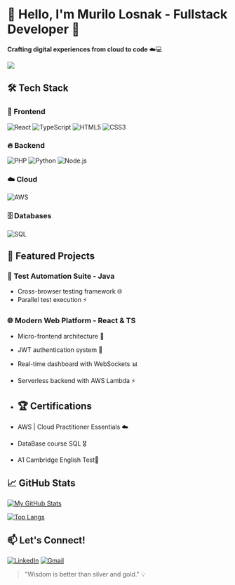# 👋 Hello, I'm Murilo Losnak - Fullstack Developer 🚀

**Crafting digital experiences from cloud to code** ☁️💻

![](https://komarev.com/ghpvc/?username=Mlosnak&color=blueviolet&style=flat-square)

## 🛠 Tech Stack

### 🌈 Frontend
![React](https://img.shields.io/badge/-React-61DAFB?style=for-the-badge&logo=react&logoColor=black)
![TypeScript](https://img.shields.io/badge/-TypeScript-3178C6?style=for-the-badge&logo=typescript&logoColor=white)
![HTML5](https://img.shields.io/badge/-HTML5-E34F26?style=for-the-badge&logo=html5&logoColor=white)
![CSS3](https://img.shields.io/badge/-CSS3-1572B6?style=for-the-badge&logo=css3&logoColor=white)

### 🔥 Backend
![PHP](https://img.shields.io/badge/-PHP-777BB4?style=for-the-badge&logo=php&logoColor=white)
![Python](https://img.shields.io/badge/-Python-3776AB?style=for-the-badge&logo=python&logoColor=white)
![Node.js](https://img.shields.io/badge/-Node.js-339933?style=for-the-badge&logo=node.js&logoColor=white)

### ☁️ Cloud
![AWS](https://img.shields.io/badge/-AWS-232F3E?style=for-the-badge&logo=amazon-aws&logoColor=FF9900)

### 🗄️ Databases
![SQL](https://img.shields.io/badge/-SQL-4479A1?style=for-the-badge&logo=postgresql&logoColor=white)

## 🚀 Featured Projects

### 🤖 **Test Automation Suite** - Java 
- Cross-browser testing framework 🌐
- Parallel test execution ⚡

### 🌐 **Modern Web Platform** - React & TS
- Micro-frontend architecture 🧩
- JWT authentication system 🔐
- Real-time dashboard with WebSockets 📊
- Serverless backend with AWS Lambda ⚡

- ## 🏆 Certifications
- AWS | Cloud Practitioner Essentials ☁️
- DataBase course SQL 🎖️
- A1 Cambridge English Test📜

## 📈 GitHub Stats

[![My GitHub Stats](https://github-readme-stats.vercel.app/api?username=Mlosnak&show_icons=true&theme=dracula&count_private=true)](https://github.com/Mlosnak)

[![Top Langs](https://github-readme-stats.vercel.app/api/top-langs/?username=Mlosnak&layout=compact&theme=dracula)](https://github.com/Mlosnak)

## 📫 Let's Connect!

[![LinkedIn](https://img.shields.io/badge/-LinkedIn-0A66C2?style=for-the-badge&logo=linkedin&logoColor=white)](https://www.linkedin.com/in/murilo-losnak-b730422b0/)
[![Gmail](https://img.shields.io/badge/-Email-EA4335?style=for-the-badge&logo=gmail&logoColor=white)](mailto:murilosnak02@gmail.com)

> "Wisdom is better than silver and gold." 💡
